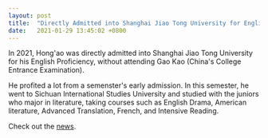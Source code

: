 ```yaml
---
layout: post
title:  "Directly Admitted into Shanghai Jiao Tong University for English Proficiency"
date:   2021-01-29 13:45:02 +0800
---
```


In 2021, Hong'ao was directly admitted into Shanghai Jiao Tong University for his English Proficiency, without attending Gao Kao (China's College Entrance Examination).

He profited a lot from a semenster's early admission. In this semester, he went to Sichuan International Studies University and studied with the juniors who major in literature, taking courses such as English Drama, American literature, Advanced Translation, French, and Intensive Reading.

Check out the [news].

[news]: https://mp.weixin.qq.com/s/UQn2913aEaKhYCdRkWw95w
